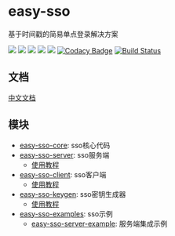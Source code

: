 # easy-sso

基于时间戳的简易单点登录解决方案

![](https://img.shields.io/badge/springframework-4.3.15.RELEASE-brightgreen)
![](https://img.shields.io/badge/jdk-1.8%2B-brightgreen)
![](https://img.shields.io/badge/commons--lang3-3.7-brightgreen)
![](https://img.shields.io/badge/commons--codec-1.12-brightgreen)
![](https://img.shields.io/badge/toolkit-1.0.1-brightgreen)
[![Codacy Badge](https://api.codacy.com/project/badge/Grade/52e5d33a96cb4ee49c291df91f895bd5)](https://www.codacy.com/manual/otary/easy-sso?utm_source=github.com&amp;utm_medium=referral&amp;utm_content=otary/easy-sso&amp;utm_campaign=Badge_Grade)
[![Build Status](https://travis-ci.org/otary/easy-sso.svg?branch=master)](https://travis-ci.org/otary/easy-sso)


## 文档

[中文文档](https://otary.github.io/easy-sso/)

## 模块

- [easy-sso-core](easy-sso-core): sso核心代码
- [easy-sso-server](easy-sso-server): sso服务端
  - [使用教程](./easy-sso-server/README.md) 
- [easy-sso-client](easy-sso-client): sso客户端
  - [使用教程](./easy-sso-client/README.md) 
- [easy-sso-keygen](easy-sso-keygen): sso密钥生成器
  - [使用教程](./easy-sso-keygen/README.md)
- [easy-sso-examples](easy-sso-examples): sso示例
  - [easy-sso-server-example](./easy-sso-examples/easy-sso-server-examples): 服务端集成示例
  
  
[](zh-cn/easy-sso-server/README.md ':include')

[](zh-cn/easy-sso-client/README.md ':include')

[](zh-cn/easy-sso-keygen/README.md ':include')